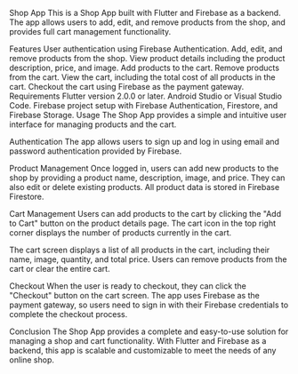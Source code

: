 Shop App
This is a Shop App built with Flutter and Firebase as a backend. The app allows users to add, edit, and remove products from the shop, and provides full cart management functionality.

Features
User authentication using Firebase Authentication.
Add, edit, and remove products from the shop.
View product details including the product description, price, and image.
Add products to the cart.
Remove products from the cart.
View the cart, including the total cost of all products in the cart.
Checkout the cart using Firebase as the payment gateway.
Requirements
Flutter version 2.0.0 or later.
Android Studio or Visual Studio Code.
Firebase project setup with Firebase Authentication, Firestore, and Firebase Storage.
Usage
The Shop App provides a simple and intuitive user interface for managing products and the cart.

Authentication
The app allows users to sign up and log in using email and password authentication provided by Firebase.

Product Management
Once logged in, users can add new products to the shop by providing a product name, description, image, and price. They can also edit or delete existing products. All product data is stored in Firebase Firestore.

Cart Management
Users can add products to the cart by clicking the "Add to Cart" button on the product details page. The cart icon in the top right corner displays the number of products currently in the cart.

The cart screen displays a list of all products in the cart, including their name, image, quantity, and total price. Users can remove products from the cart or clear the entire cart.

Checkout
When the user is ready to checkout, they can click the "Checkout" button on the cart screen. The app uses Firebase as the payment gateway, so users need to sign in with their Firebase credentials to complete the checkout process.

Conclusion
The Shop App provides a complete and easy-to-use solution for managing a shop and cart functionality. With Flutter and Firebase as a backend, this app is scalable and customizable to meet the needs of any online shop.
